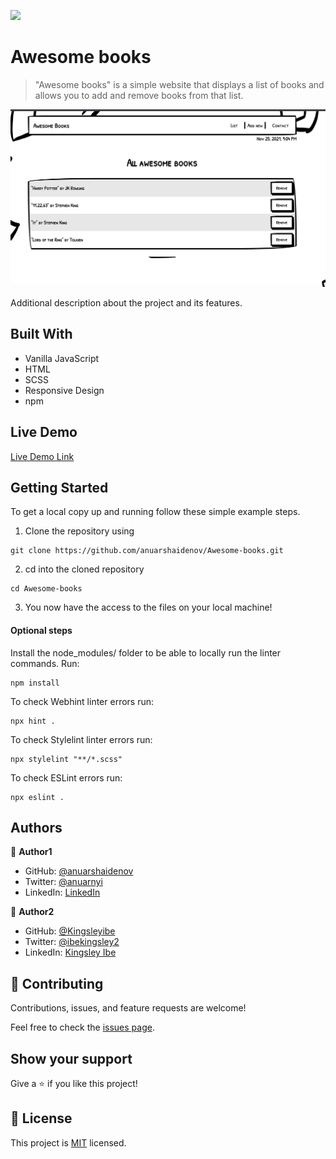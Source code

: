 ![](https://img.shields.io/badge/Microverse-blueviolet)

# Awesome books

> "Awesome books" is a simple website that displays a list of books and allows you to add and remove books from that list.

![screenshot](./screenshot.png)

Additional description about the project and its features.

## Built With

- Vanilla JavaScript
- HTML
- SCSS
- Responsive Design
- npm

## Live Demo

[Live Demo Link](https://anuarshaidenov.github.io/Awesome-books/)

## Getting Started

To get a local copy up and running follow these simple example steps.

1. Clone the repository using

```
git clone https://github.com/anuarshaidenov/Awesome-books.git
```

2. cd into the cloned repository

```
cd Awesome-books
```

3. You now have the access to the files on your local machine!

#### Optional steps

Install the node_modules/ folder to be able to locally run the linter commands. Run:

```
npm install
```

To check Webhint linter errors run:

```
npx hint .
```

To check Stylelint linter errors run:

```
npx stylelint "**/*.scss"
```

To check ESLint errors run:

```
npx eslint .
```

## Authors

👤 **Author1**

- GitHub: [@anuarshaidenov](https://github.com/anuarshaidenov)
- Twitter: [@anuarnyi](https://twitter.com/anuarnyi)
- LinkedIn: [LinkedIn](https://www.linkedin.com/in/anuar-shaidenov-365a951b8/)

👤 **Author2**

- GitHub: [@Kingsleyibe](https://github.com/kingsleyibe)
- Twitter: [@ibekingsley2](https://twitter.com/ibekingsley2)
- LinkedIn: [Kingsley Ibe](https://www.linkedin.com/in/kingsley-ibe-5669a5134/)

## 🤝 Contributing

Contributions, issues, and feature requests are welcome!

Feel free to check the [issues page](https://github.com/anuarshaidenov/Awesome-books/issues).

## Show your support

Give a ⭐️ if you like this project!

## 📝 License

This project is [MIT](./MIT.md) licensed.
